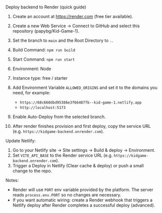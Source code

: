 Deploy backend to Render (quick guide)

1. Create an account at https://render.com (free tier available).
2. Create a new Web Service -> Connect to GitHub and select this repository (papybg/Kid-Game-1).
3. Set the branch to `main` and the Root Directory to `.`.
4. Build Command: `npm run build`
5. Start Command: `npm run start`
6. Environment: Node
7. Instance type: free / starter
8. Add Environment Variable `ALLOWED_ORIGINS` and set it to the domains you need, for example:
   - `https://68c660dbd95386e3f66487fb--kid-game-1.netlify.app`
   - `http://localhost:5173`

9. Enable Auto-Deploy from the selected branch.
10. After render finishes provision and first deploy, copy the service URL (e.g. `https://kidgame-backend.onrender.com`).

Update Netlify:
1. Go to your Netlify site -> Site settings -> Build & deploy -> Environment.
2. Set `VITE_API_BASE` to the Render service URL (e.g. `https://kidgame-backend.onrender.com`).
3. Trigger a Deploy in Netlify (Clear cache & deploy) or push a small change to the repo.

Notes:
- Render will use `PORT` env variable provided by the platform. The server reads `process.env.PORT` so no changes are necessary.
- If you want automatic wiring: create a Render webhook that triggers a Netlify deploy after Render completes a successful deploy (advanced).